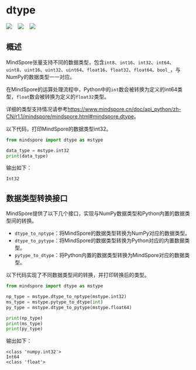 # dtype

<a href="https://gitee.com/mindspore/docs/blob/r1.1/docs/programming_guide/source_zh_cn/dtype.md" target="_blank"><img src="./_static/logo_source.png"></a>
&nbsp;&nbsp;
<a href="https://obs.dualstack.cn-north-4.myhuaweicloud.com/mindspore-website/notebook/r1.1/programming_guide/mindspore_dtype.ipynb"><img src="./_static/logo_notebook.png"></a>
&nbsp;&nbsp;
<a href="https://console.huaweicloud.com/modelarts/?region=cn-north-4#/notebook/loading?share-url-b64=aHR0cHM6Ly9vYnMuZHVhbHN0YWNrLmNuLW5vcnRoLTQubXlodWF3ZWljbG91ZC5jb20vbWluZHNwb3JlLXdlYnNpdGUvbm90ZWJvb2svbW9kZWxhcnRzL3Byb2dyYW1taW5nX2d1aWRlL21pbmRzcG9yZV9kdHlwZS5pcHluYg==&image_id=65f636a0-56cf-49df-b941-7d2a07ba8c8c" target="_blank"><img src="./_static/logo_modelarts.png"></a>

## 概述

MindSpore张量支持不同的数据类型，包含`int8`、`int16`、`int32`、`int64`、`uint8`、`uint16`、`uint32`、`uint64`、`float16`、`float32`、`float64`、`bool_`，与NumPy的数据类型一一对应。

在MindSpore的运算处理流程中，Python中的`int`数会被转换为定义的int64类型，`float`数会被转换为定义的`float32`类型。

详细的类型支持情况请参考<https://www.mindspore.cn/doc/api_python/zh-CN/r1.1/mindspore/mindspore.html#mindspore.dtype>。

以下代码，打印MindSpore的数据类型int32。

```python
from mindspore import dtype as mstype

data_type = mstype.int32
print(data_type)
```

输出如下：

```text
Int32
```

## 数据类型转换接口

MindSpore提供了以下几个接口，实现与NumPy数据类型和Python内置的数据类型间的转换。

- `dtype_to_nptype`：将MindSpore的数据类型转换为NumPy对应的数据类型。
- `dtype_to_pytype`：将MindSpore的数据类型转换为Python对应的内置数据类型。
- `pytype_to_dtype`：将Python内置的数据类型转换为MindSpore对应的数据类型。

以下代码实现了不同数据类型间的转换，并打印转换后的类型。

```python
from mindspore import dtype as mstype

np_type = mstype.dtype_to_nptype(mstype.int32)
ms_type = mstype.pytype_to_dtype(int)
py_type = mstype.dtype_to_pytype(mstype.float64)

print(np_type)
print(ms_type)
print(py_type)
```

输出如下：

```text
<class 'numpy.int32'>
Int64
<class 'float'>
```
